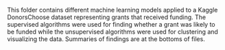 This folder contains different machine learning models applied to a Kaggle DonorsChoose dataset representing grants that received
funding. The supervised algorithms were used for finding whether a grant was likely to be funded while the unsupervised algorithms
were used for clustering and visualizing the data. Summaries of findings are at the bottoms of files.
